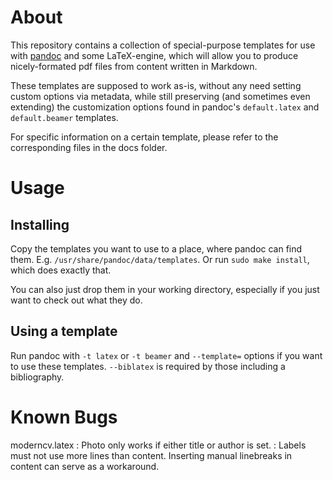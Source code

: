 # About

This repository contains a collection of special-purpose templates
for use with [pandoc](https://github.com/jgm/pandoc) and some
LaTeX-engine, which will allow you to produce nicely-formated pdf
files from content written in Markdown.

These templates are supposed to work as-is, without any need setting
custom options via metadata, while still preserving (and sometimes even
extending) the customization options found in pandoc's ``default.latex``
and ``default.beamer`` templates.

For specific information on a certain template, please refer to the
corresponding files in the docs folder.

# Usage

## Installing

Copy the templates you want to use to a place, where pandoc can find them.
E.g. ``/usr/share/pandoc/data/templates``. Or run ``sudo make install``,
which does exactly that.

You can also just drop them in your working directory, especially if you
just want to check out what they do.

## Using a template

Run pandoc with ``-t latex`` or ``-t beamer`` and ``--template=`` options
if you want to use these templates. ``--biblatex`` is required by those
including a bibliography.


# Known Bugs

moderncv.latex
: Photo only works if either title or author is set.
: Labels must not use more lines than content. Inserting manual linebreaks
  in content can serve as a workaround.
